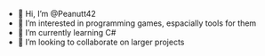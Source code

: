 - 👋 Hi, I’m @Peanutt42
- 👀 I’m interested in programming games, espacially tools for them
- 🌱 I’m currently learning C#
- 💞️ I’m looking to collaborate on larger projects

